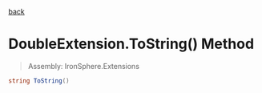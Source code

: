 ﻿

[back](/IronSphere.Extensions/types/DoubleExtension)

# DoubleExtension.ToString() Method

> Assembly: IronSphere.Extensions

```csharp
string ToString()
```



 